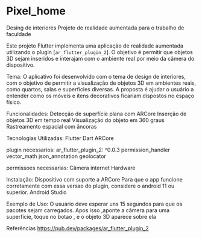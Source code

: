 # Pixel_home
Desing de interiores 
Projeto de realidade aumentada para o trabalho de faculdade 

Este projeto Flutter implementa uma aplicação de realidade aumentada  utilizando o plugin [`ar_flutter_plugin_2`]. O objetivo é permitir que objetos 3D sejam inseridos e interajam com o ambiente real por meio da câmera do dispositivo.

Tema:
  O aplicativo foi desenvolvido com o tema de design de interiores, com o objetivo de permitir a visualização de objetos 3D em ambientes reais, como quartos, salas e superfícies diversas. A proposta é ajudar o usuário a entender como os móveis e itens decorativos ficariam dispostos no espaço físico.

Funcionalidades:
  Detecção de superfície plana com ARCore
  Inserção de objetos 3D em tempo real
  Visualização do objeto em 360 graus 
  Rastreamento espacial com âncoras

Tecnologias Utilizadas:
  Flutter
  Dart
  ARCore

plugin necessarios:
  ar_flutter_plugin_2: ^0.0.3
  permission_handler
  vector_math
  json_annotation
  geolocator

permissoes necessarias:
  Câmera
  internet 
  Hardware


Instalação:
  Dispositivo com suporte a ARCore
  Para que o app funcione corretamente com essa versao do plugin, considere o android 11 ou superior. 
  Android Studio

Exemplo de Uso:
  O usuário deve esperar uns 15 segundos para que os pacotes sejam carregados. Apos isso ,aponte a câmera para uma superfície, toque no botao , e o objeto 3D aparece sobre ela

Referências
https://pub.dev/packages/ar_flutter_plugin_2
